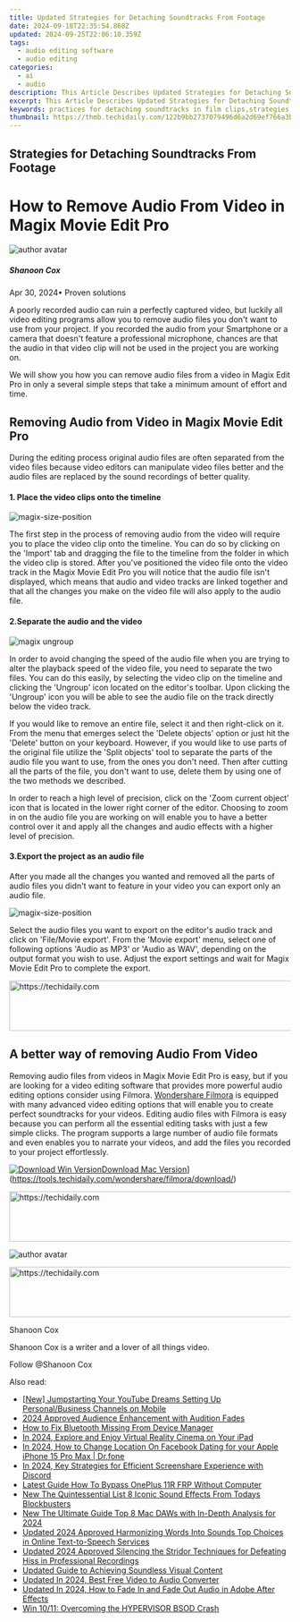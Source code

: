 ```yaml
---
title: Updated Strategies for Detaching Soundtracks From Footage
date: 2024-09-18T22:35:54.868Z
updated: 2024-09-25T22:06:10.359Z
tags: 
  - audio editing software
  - audio editing
categories: 
  - ai
  - audio
description: This Article Describes Updated Strategies for Detaching Soundtracks From Footage
excerpt: This Article Describes Updated Strategies for Detaching Soundtracks From Footage
keywords: practices for detaching soundtracks in film clips,strategies for detaching soundtracks from footage,echoes in motion techniques for retrieving sound from video footage,strategies for eliminating reverb from studio recorded sounds,procedures for eliminating soundtracks from digital video files,audio revelation ten no fee strategies for extracting sounds from videos,proficient strategies for separating chants from imagery
thumbnail: https://thmb.techidaily.com/122b9bb2737079496d6a2d69ef766a3b3b8a091bd4f5906c27990e96a64caabf.jpg
---
```


## Strategies for Detaching Soundtracks From Footage

# How to Remove Audio From Video in Magix Movie Edit Pro

![author avatar](https://images.wondershare.com/filmora/article-images/shannon-cox.jpg)

##### Shanoon Cox

 Apr 30, 2024• Proven solutions

A poorly recorded audio can ruin a perfectly captured video, but luckily all video editing programs allow you to remove audio files you don't want to use from your project. If you recorded the audio from your Smartphone or a camera that doesn't feature a professional microphone, chances are that the audio in that video clip will not be used in the project you are working on.

We will show you how you can remove audio files from a video in Magix Edit Pro in only a several simple steps that take a minimum amount of effort and time.

## Removing Audio from Video in Magix Movie Edit Pro

During the editing process original audio files are often separated from the video files because video editors can manipulate video files better and the audio files are replaced by the sound recordings of better quality.

#### 1. Place the video clips onto the timeline

![magix-size-position](https://images.wondershare.com/filmora/article-images/magix-remove-audio-from-video.JPG)

The first step in the process of removing audio from the video will require you to place the video clip onto the timeline. You can do so by clicking on the 'Import' tab and dragging the file to the timeline from the folder in which the video clip is stored. After you've positioned the video file onto the video track in the Magix Movie Edit Pro you will notice that the audio file isn't displayed, which means that audio and video tracks are linked together and that all the changes you make on the video file will also apply to the audio file.

#### 2.Separate the audio and the video

![magix ungroup](https://images.wondershare.com/filmora/article-images/magix-ungroup.JPG)

In order to avoid changing the speed of the audio file when you are trying to alter the playback speed of the video file, you need to separate the two files. You can do this easily, by selecting the video clip on the timeline and clicking the 'Ungroup' icon located on the editor's toolbar. Upon clicking the 'Ungroup' icon you will be able to see the audio file on the track directly below the video track.

If you would like to remove an entire file, select it and then right-click on it. From the menu that emerges select the 'Delete objects' option or just hit the 'Delete' button on your keyboard. However, if you would like to use parts of the original file utilize the 'Split objects' tool to separate the parts of the audio file you want to use, from the ones you don't need. Then after cutting all the parts of the file, you don't want to use, delete them by using one of the two methods we described.

In order to reach a high level of precision, click on the 'Zoom current object' icon that is located in the lower right corner of the editor. Choosing to zoom in on the audio file you are working on will enable you to have a better control over it and apply all the changes and audio effects with a higher level of precision.

#### 3.Export the project as an audio file

After you made all the changes you wanted and removed all the parts of audio files you didn't want to feature in your video you can export only an audio file.

![magix-size-position](https://images.wondershare.com/filmora/article-images/magix-export-audio.JPG)

Select the audio files you want to export on the editor's audio track and click on 'File/Movie export'. From the 'Movie export' menu, select one of following options 'Audio as MP3' or 'Audio as WAV', depending on the output format you wish to use. Adjust the export settings and wait for Magix Movie Edit Pro to complete the export.

<!-- affiliate ads begin -->
<a href="https://aidotcom.pxf.io/c/5597632/2129043/19576" target="_top" id="2129043">
  <img src="//a.impactradius-go.com/display-ad/19576-2129043" border="0" alt="https://techidaily.com" width="728" height="90"/>
</a>
<img height="0" width="0" src="https://aidotcom.pxf.io/i/5597632/2129043/19576" style="position:absolute;visibility:hidden;" border="0" />
<!-- affiliate ads end -->

## A better way of removing Audio From Video

Removing audio files from videos in Magix Movie Edit Pro is easy, but if you are looking for a video editing software that provides more powerful audio editing options consider using Filmora. [Wondershare Filmora](https://tools.techidaily.com/wondershare/filmora/download/) is equipped with many advanced video editing options that will enable you to create perfect soundtracks for your videos. Editing audio files with Filmora is easy because you can perform all the essential editing tasks with just a few simple clicks. The program supports a large number of audio file formats and even enables you to narrate your videos, and add the files you recorded to your project effortlessly.

[![Download Win Version](https://images.wondershare.com/filmora/guide/download-btn-win.jpg)](https://tools.techidaily.com/wondershare/filmora/download/)[Download Mac Version](https://images.wondershare.com/filmora/guide/download-btn-mac.jpg)](https://tools.techidaily.com/wondershare/filmora/download/)

<!-- affiliate ads begin -->
<a href="https://appsumo.8odi.net/c/5597632/2137413/7443" target="_top" id="2137413">
  <img src="//a.impactradius-go.com/display-ad/7443-2137413" border="0" alt="https://techidaily.com" width="728" height="90"/>
</a>
<img height="0" width="0" src="https://appsumo.8odi.net/i/5597632/2137413/7443" style="position:absolute;visibility:hidden;" border="0" />
<!-- affiliate ads end -->

![author avatar](https://images.wondershare.com/filmora/article-images/shannon-cox.jpg)

<!-- affiliate ads begin -->
<a href="https://oneplusfr.sjv.io/c/5597632/1622438/14044" target="_top" id="1622438">
  <img src="//a.impactradius-go.com/display-ad/14044-1622438" border="0" alt="https://techidaily.com" width="728" height="90"/>
</a>
<img height="0" width="0" src="https://oneplusfr.sjv.io/i/5597632/1622438/14044" style="position:absolute;visibility:hidden;" border="0" />
<!-- affiliate ads end -->

Shanoon Cox

Shanoon Cox is a writer and a lover of all things video.

Follow @Shanoon Cox

<ins class="adsbygoogle"
      style="display:block"
      data-ad-client="ca-pub-7571918770474297"
      data-ad-slot="8358498916"
      data-ad-format="auto"
      data-full-width-responsive="true"></ins>

<span class="atpl-alsoreadstyle">Also read:</span>
<div><ul>
<li><a href="https://facebook-video-footage.techidaily.com/new-jumpstarting-your-youtube-dreams-setting-up-personalbusiness-channels-on-mobile/"><u>[New] Jumpstarting Your YouTube Dreams Setting Up Personal/Business Channels on Mobile</u></a></li>
<li><a href="https://extra-lessons.techidaily.com/2024-approved-audience-enhancement-with-audition-fades/"><u>2024 Approved Audience Enhancement with Audition Fades</u></a></li>
<li><a href="https://driver-error.techidaily.com/how-to-fix-bluetooth-missing-from-device-manager/"><u>How to Fix Bluetooth Missing From Device Manager</u></a></li>
<li><a href="https://some-techniques.techidaily.com/in-2024-explore-and-enjoy-virtual-reality-cinema-on-your-ipad/"><u>In 2024, Explore and Enjoy Virtual Reality Cinema on Your iPad</u></a></li>
<li><a href="https://location-social.techidaily.com/in-2024-how-to-change-location-on-facebook-dating-for-your-apple-iphone-15-pro-max-drfone-by-drfone-virtual-ios/"><u>In 2024, How to Change Location On Facebook Dating for your Apple iPhone 15 Pro Max | Dr.fone</u></a></li>
<li><a href="https://discord-videos.techidaily.com/in-2024-key-strategies-for-efficient-screenshare-experience-with-discord/"><u>In 2024, Key Strategies for Efficient Screenshare Experience with Discord</u></a></li>
<li><a href="https://android-frp.techidaily.com/latest-guide-how-to-bypass-oneplus-11r-frp-without-computer-by-drfone-android/"><u>Latest Guide How To Bypass OnePlus 11R FRP Without Computer</u></a></li>
<li><a href="https://audio-editing.techidaily.com/new-the-quintessential-list-8-iconic-sound-effects-from-todays-blockbusters/"><u>New The Quintessential List 8 Iconic Sound Effects From Todays Blockbusters</u></a></li>
<li><a href="https://audio-editing.techidaily.com/new-the-ultimate-guide-top-8-mac-daws-with-in-depth-analysis-for-2024/"><u>New The Ultimate Guide Top 8 Mac DAWs with In-Depth Analysis for 2024</u></a></li>
<li><a href="https://audio-editing.techidaily.com/updated-2024-approved-harmonizing-words-into-sounds-top-choices-in-online-text-to-speech-services/"><u>Updated 2024 Approved Harmonizing Words Into Sounds Top Choices in Online Text-to-Speech Services</u></a></li>
<li><a href="https://audio-editing.techidaily.com/updated-2024-approved-silencing-the-stridor-techniques-for-defeating-hiss-in-professional-recordings/"><u>Updated 2024 Approved Silencing the Stridor Techniques for Defeating Hiss in Professional Recordings</u></a></li>
<li><a href="https://audio-editing.techidaily.com/updated-guide-to-achieving-soundless-visual-content/"><u>Updated Guide to Achieving Soundless Visual Content</u></a></li>
<li><a href="https://audio-editing.techidaily.com/updated-in-2024-best-free-video-to-audio-converter/"><u>Updated In 2024, Best Free Video to Audio Converter</u></a></li>
<li><a href="https://audio-editing.techidaily.com/updated-in-2024-how-to-fade-in-and-fade-out-audio-in-adobe-after-effects/"><u>Updated In 2024, How to Fade In and Fade Out Audio in Adobe After Effects</u></a></li>
<li><a href="https://win11-tips.techidaily.com/win-1011-overcoming-the-hypervisor-bsod-crash/"><u>Win 10/11: Overcoming the HYPERVISOR BSOD Crash</u></a></li>
</ul></div>

